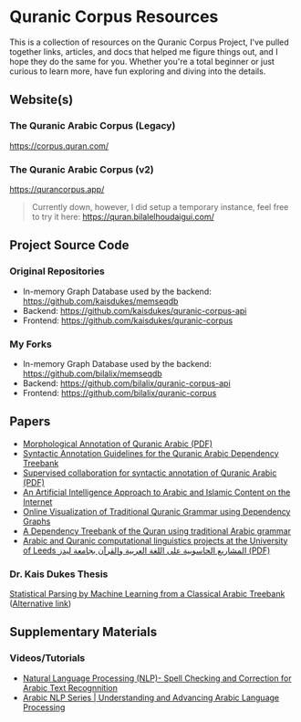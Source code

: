 # Quranic Corpus Resources
This is a collection of resources on the Quranic Corpus Project, I've pulled together links, articles, and docs that helped me figure things out, and I hope they do the same for you. Whether you're a total beginner or just curious to learn more, have fun exploring and diving into the details.

## Website(s)
### The Quranic Arabic Corpus (Legacy)
https://corpus.quran.com/
### The Quranic Arabic Corpus (v2)
https://qurancorpus.app/
> Currently down, however, I did setup a temporary instance, feel free to try it here: https://quran.bilalelhoudaigui.com/

## Project Source Code
### Original Repositories
* In-memory Graph Database used by the backend: https://github.com/kaisdukes/memseqdb
* Backend: https://github.com/kaisdukes/quranic-corpus-api
* Frontend: https://github.com/kaisdukes/quranic-corpus

### My Forks
* In-memory Graph Database used by the backend: https://github.com/bilalix/memseqdb
* Backend: https://github.com/bilalix/quranic-corpus-api
* Frontend: https://github.com/bilalix/quranic-corpus

## Papers 
* [Morphological Annotation of Quranic Arabic (PDF)](https://aclanthology.org/www.mt-archive.info/10/LREC-2010-Dukes.pdf)
* [Syntactic Annotation Guidelines for the Quranic Arabic Dependency Treebank](https://aclanthology.org/L10-1192/)
* [Supervised collaboration for syntactic annotation of Quranic Arabic (PDF)](https://eprints.whiterose.ac.uk/81650/1/S)
* [An Artificial Intelligence Approach to Arabic and Islamic Content on the Internet](https://www.researchgate.net/publication/262198563_An_Artificial_Intelligence_Approach_to_Arabic_and_Islamic_Content_on_the_Internet)
* [Online Visualization of Traditional Quranic Grammar using Dependency Graphs](https://www.researchgate.net/publication/267625400_Online_Visualization_of_Traditional_Quranic_Grammar_using_Dependency_Graphs)
* [A Dependency Treebank of the Quran using traditional Arabic grammar](https://ieeexplore.ieee.org/abstract/document/5461810)
* [Arabic and Quranic computational linguistics projects at the University of Leeds المشاريع الحاسوبية على اللغة العربية والقرآن بجامعة ليدز (PDF)](https://eprints.whiterose.ac.uk/81629/1/leeds-alecso2010.pdf)


### Dr. Kais Dukes Thesis
[Statistical Parsing by Machine Learning from a Classical Arabic Treebank](https://etheses.whiterose.ac.uk/id/eprint/25746/) ([Alternative link](https://archive.org/details/thesis-dukes2013/))


## Supplementary Materials
### Videos/Tutorials
* [Natural Language Processing (NLP)- Spell Checking and Correction for Arabic Text Recognnition](https://www.youtube.com/playlist?list=PLenxPFQCCCone8po74eUucR0NuBW0bs3u)
* [Arabic NLP Series | Understanding and Advancing Arabic Language Processing](https://www.youtube.com/playlist?list=PLZ0be6izewTmKg42cCWrDymUx7OW3UGT3)
